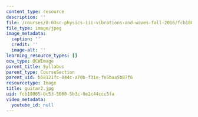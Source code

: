```yaml
---
content_type: resource
description: ''
file: /courses/8-03sc-physics-iii-vibrations-and-waves-fall-2016/fcb180650c5350605b3c0e2c44ccc5fa_guitar2.jpg
file_type: image/jpeg
image_metadata:
  caption: ''
  credit: ''
  image-alt: ''
learning_resource_types: []
ocw_type: OCWImage
parent_title: Syllabus
parent_type: CourseSection
parent_uid: b58121fc-044c-a70b-f31e-fe5baa5b87f6
resourcetype: Image
title: guitar2.jpg
uid: fcb18065-0c53-5060-5b3c-0e2c44ccc5fa
video_metadata:
  youtube_id: null
---
```

